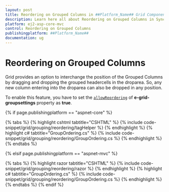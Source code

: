 ```yaml
---
layout: post
title: Reordering on Grouped Columns in ##Platform_Name## Grid Component
description: Learn here all about Reordering on Grouped Columns in Syncfusion ##Platform_Name## Grid component of Syncfusion Essential JS 2 and more.
platform: ej2-asp-core-mvc
control: Reordering on Grouped Columns
publishingplatform: ##Platform_Name##
documentation: ug
---
```



# Reordering on Grouped Columns

Grid provides an option to interchange the position of the Grouped Columns by dragging and dropping the grouped headercells in the droparea. So, any new column entering into the droparea can also be dropped in any position.

To enable this feature, you have to set the [`allowReordering`](https://help.syncfusion.com/cr/aspnetcore-js2/Syncfusion.EJ2.Grids.GridGroupSettings.html) of **e-grid-groupsettings** property as **true**.

{% if page.publishingplatform == "aspnet-core" %}

{% tabs %}
{% highlight cshtml tabtitle="CSHTML" %}
{% include code-snippet/grid/grouping/reordering/tagHelper %}
{% endhighlight %}
{% highlight c# tabtitle="GroupOrdering.cs" %}
{% include code-snippet/grid/grouping/reordering/GroupOrdering.cs %}
{% endhighlight %}
{% endtabs %}

{% elsif page.publishingplatform == "aspnet-mvc" %}

{% tabs %}
{% highlight razor tabtitle="CSHTML" %}
{% include code-snippet/grid/grouping/reordering/razor %}
{% endhighlight %}
{% highlight c# tabtitle="GroupOrdering.cs" %}
{% include code-snippet/grid/grouping/reordering/GroupOrdering.cs %}
{% endhighlight %}
{% endtabs %}
{% endif %}

